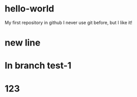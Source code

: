 # hello-world
My first repository in github
I never use git before, but I like it!
# new line
# In branch test-1
# 123
